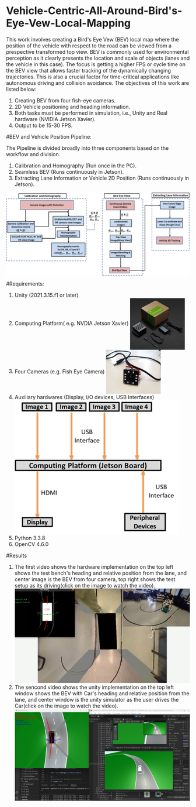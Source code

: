 # Vehicle-Centric-All-Around-Bird's-Eye-Vew-Local-Mapping
This work involves creating a Bird's Eye Vew (BEV) local map where the position of the vehicle with respect to the road can be viewed from a prespective transformed top view. BEV is commonly used for environmental perception as it clearly presents the location and scale of objects (lanes and the vehicle in this case). The focus is getting a higher FPS or cycle time on the BEV view that allows faster tracking of the dynamically changing trajectories. This is also a crucial factor for time-critical applications like autonomous driving and collision avoidance.
The objectives of this work are listed below:
  1. Creating BEV from four fish-eye cameras.
  2. 2D Vehicle positioning and heading information.
  3. Both tasks must be performed in simulation, i.e., Unity and Real hardware (NVIDIA Jetson Xavier).
  4. Output to be 15-30 FPS.

#BEV and Vehicle Position Pipeline:

The Pipeline is divided broadly into three components based on the workflow and division.
  1. Calibration and Homography (Run once in the PC).
  2. Seamless BEV (Runs continuously in Jetson).
  3. Extracting Lane Information or Vehicle 2D Position (Runs continuously in Jetson).

<img align="center" src="assets/Images/Pipeline.png" width="750">

#Requirements:
  1. Unity (2021.3.15.f1 or later)
  2. Computing Platform( e.g. NVDIA Jetson Xavier)
     <img align="center" src="assets/Images/jetson_xavier.png" width="150">
  4. Four Cameras (e.g. Fish Eye Camera)
     <img align="center" src="assets/Images/fish_eye_camera.png" width="150">
  5. Auxiliary hardwares (Display, I/O devices, USB Interfaces)
     <img align="center" src="assets/Images/Hardware_setup_outline.png" width="450">
  7. Python 3.3.8
  8. OpenCV 4.6.0


#Results
1. The first video shows the hardware implementation on the top left shows the test bench's heading and relative position from the lane, and center image is the BEV from four camera, top right shows the test setup as its driving(click on the image to watch the video).
[![Watch the Video](https://github.com/SouravPoudyal/BEV-Local-Mapping/blob/main/assets/Images/hardware.png?raw=true)](https://github.com/SouravPoudyal/BEV-Local-Mapping/raw/main/assets/Videos/demo_hardware.mp4)
1. The sencond video shows the unity implementation on the top left window shows the BEV with Car's heading and relative position from the lane, and center window is the unity simulator as the user drives the Car(click on the image to watch the video).
[![Watch the Video](https://github.com/SouravPoudyal/BEV-Local-Mapping/blob/main/assets/Images/unity.png?raw=true)](https://github.com/SouravPoudyal/BEV-Local-Mapping/raw/main/assets/Videos/demo_simulation.mp4)

